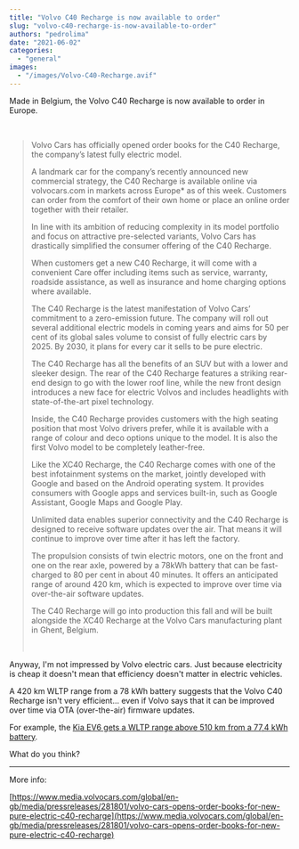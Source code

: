 ```yaml
---
title: "Volvo C40 Recharge is now available to order"
slug: "volvo-c40-recharge-is-now-available-to-order"
authors: "pedrolima"
date: "2021-06-02"
categories: 
  - "general"
images: 
  - "/images/Volvo-C40-Recharge.avif"
---
```


Made in Belgium, the Volvo C40 Recharge is now available to order in Europe.

 

> Volvo Cars has officially opened order books for the C40 Recharge, the company’s latest fully electric model.
> 
> A landmark car for the company’s recently announced new commercial strategy, the C40 Recharge is available online via volvocars.com in markets across Europe\* as of this week. Customers can order from the comfort of their own home or place an online order together with their retailer.
> 
> In line with its ambition of reducing complexity in its model portfolio and focus on attractive pre-selected variants, Volvo Cars has drastically simplified the consumer offering of the C40 Recharge.
> 
> When customers get a new C40 Recharge, it will come with a convenient Care offer including items such as service, warranty, roadside assistance, as well as insurance and home charging options where available.
> 
> The C40 Recharge is the latest manifestation of Volvo Cars’ commitment to a zero-emission future. The company will roll out several additional electric models in coming years and aims for 50 per cent of its global sales volume to consist of fully electric cars by 2025. By 2030, it plans for every car it sells to be pure electric.
> 
> The C40 Recharge has all the benefits of an SUV but with a lower and sleeker design. The rear of the C40 Recharge features a striking rear-end design to go with the lower roof line, while the new front design introduces a new face for electric Volvos and includes headlights with state-of-the-art pixel technology.
> 
> Inside, the C40 Recharge provides customers with the high seating position that most Volvo drivers prefer, while it is available with a range of colour and deco options unique to the model. It is also the first Volvo model to be completely leather-free.
> 
> Like the XC40 Recharge, the C40 Recharge comes with one of the best infotainment systems on the market, jointly developed with Google and based on the Android operating system. It provides consumers with Google apps and services built-in, such as Google Assistant, Google Maps and Google Play.
> 
> Unlimited data enables superior connectivity and the C40 Recharge is designed to receive software updates over the air. That means it will continue to improve over time after it has left the factory.
> 
> The propulsion consists of twin electric motors, one on the front and one on the rear axle, powered by a 78kWh battery that can be fast-charged to 80 per cent in about 40 minutes. It offers an anticipated range of around 420 km, which is expected to improve over time via over-the-air software updates.
> 
> The C40 Recharge will go into production this fall and will be built alongside the XC40 Recharge at the Volvo Cars manufacturing plant in Ghent, Belgium.
> 
>  

Anyway, I'm not impressed by Volvo electric cars. Just because electricity is cheap it doesn't mean that efficiency doesn't matter in electric vehicles.

A 420 km WLTP range from a 78 kWh battery suggests that the Volvo C40 Recharge isn't very efficient... even if Volvo says that it can be improved over time via OTA (over-the-air) firmware updates.

For example, the [Kia EV6 gets a WLTP range above 510 km from a 77,4 kWh battery](https://www.kia.com/ie/new-cars/ev6/discover/).

What do you think?

---

More info:

[https://www.media.volvocars.com/global/en-gb/media/pressreleases/281801/volvo-cars-opens-order-books-for-new-pure-electric-c40-recharge](https://www.media.volvocars.com/global/en-gb/media/pressreleases/281801/volvo-cars-opens-order-books-for-new-pure-electric-c40-recharge)
